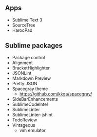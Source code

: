 Apps
---
- Sublime Text 3
- SourceTree
- HarooPad

Sublime packages
---
- Package control
- Alignment
- BracketHighlighter
- JSONLint
- Markdown Preview
- Pretty JSON
- Spacegray theme
    - https://github.com/kkga/spacegray/
- SideBarEnhancements
- SublimeCodeIntel
- SublimeLinter
- SublimeLinter-jshint
- TodoReview
- Vintageous
  - vim emulator
